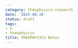 ```yaml
---
category: theophysics-research
date: '2025-08-26'
status: draft
tags:
- o
- theophysics
title: THEOPHYSICS Notes
---
```


